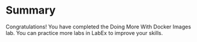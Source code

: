 # Summary

Congratulations! You have completed the Doing More With Docker Images lab. You can practice more labs in LabEx to improve your skills.

